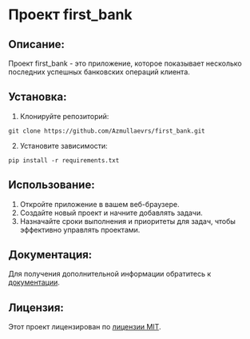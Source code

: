 # Проект first_bank

## Описание:

Проект first_bank - это приложение, которое показывает несколько последних успешных банковских операций клиента.

## Установка:

1. Клонируйте репозиторий:
```
git clone https://github.com/Azmullaevrs/first_bank.git
```

2. Установите зависимости:
```
pip install -r requirements.txt
```
## Использование:

1. Откройте приложение в вашем веб-браузере.
2. Создайте новый проект и начните добавлять задачи.
3. Назначайте сроки выполнения и приоритеты для задач, чтобы эффективно управлять проектами.

## Документация:

Для получения дополнительной информации обратитесь к [документации](docs/README.md).

## Лицензия:

Этот проект лицензирован по [лицензии MIT](LICENSE).